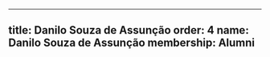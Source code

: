 ---
  title: Danilo Souza de Assunção
  order: 4
  name: Danilo Souza de Assunção
  membership: Alumni
  ---
  